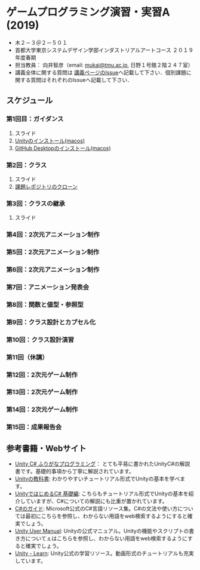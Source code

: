 # ゲームプログラミング演習・実習A (2019)
- 木２－３＠２－５０１
- 首都大学東京システムデザイン学部インダストリアルアートコース ２０１９年度春期
- 担当教員： 向井智彦（email: mukai@tmu.ac.jp, 日野１号館２階２４７室）
- 講義全体に関する質問は [講義ページのIssue](https://github.com/MukaiClass/Game-Programming-A/issues)へ記載して下さい．個別課題に関する質問はそれぞれのIssueへ記載して下さい．

## スケジュール
### 第1回目：ガイダンス
1. スライド
2. [Unityのインストール(macos)](../../wiki/Unityのインストール(macos))
3. [GitHub Desktopのインストール(macos)](../../wiki/GitHubDesktopのインストール(macos))

### 第2回：クラス
1. スライド
2. [課題レポジトリのクローン](../../wiki/課題レポジトリのクローン)

### 第3回：クラスの継承
1. スライド

### 第4回：2次元アニメーション制作
### 第5回：2次元アニメーション制作
### 第6回：2次元アニメーション制作
### 第7回：アニメーション発表会
### 第8回：関数と値型・参照型
### 第9回：クラス設計とカプセル化
### 第10回：クラス設計演習
### 第11回（休講）
### 第12回：2次元ゲーム制作
### 第13回：2次元ゲーム制作
### 第14回：2次元ゲーム制作
### 第15回：成果報告会

## 参考書籍・Webサイト
- [Unity C# ふりがなプログラミング](https://book.impress.co.jp/books/1118101104)： とても平易に書かれたUnityC#の解説書です。基礎的事項から丁寧に解説されています。
- [Unityの教科書](https://www.sbcr.jp/products/4797397659.html): わかりやすいチュートリアル形式でUnityの基本を学べます。
- [UnityではじめるC# 基礎編](https://books.mdn.co.jp/books/3216303009/): こちらもチュートリアル形式でUnityの基本を紹介していますが、C#についての解説にも比重が置かれています。
- [C#のガイド](https://docs.microsoft.com/ja-jp/dotnet/csharp/index): Microsoft公式のC#言語リソース集。C#の文法や使い方については最初にこちらを参照し、わからない用語をweb検索するようにすると確実でしょう。
- [Unity User Manual](https://docs.unity3d.com/ja/current/Manual/index.html): Unityの公式マニュアル。Unityの機能やスクリプトの書き方についてぇはこちらを参照し、わからない用語をweb検索するようにすると確実でしょう。
- [Unity - Learn](https://unity3d.com/jp/learn): Unity公式の学習リソース。動画形式のチュートリアルも充実しています。
